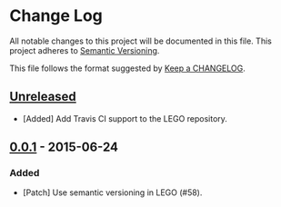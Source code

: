 # Change Log
All notable changes to this project will be documented in this file.
This project adheres to [Semantic Versioning](http://semver.org/).

This file follows the format suggested by [Keep a CHANGELOG](https://github.com/olivierlacan/keep-a-changelog).

## [Unreleased](unreleased)
- [Added] Add Travis CI support to the LEGO repository.

## [0.0.1](0.0.1) - 2015-06-24
### Added
- [Patch] Use semantic versioning in LEGO (#58).

[unreleased]: https://github.com/optimizely/lego/compare/v0.0.1...HEAD
[0.0.1]: https://github.com/optimizely/lego/compare/v0.0.1...HEAD
